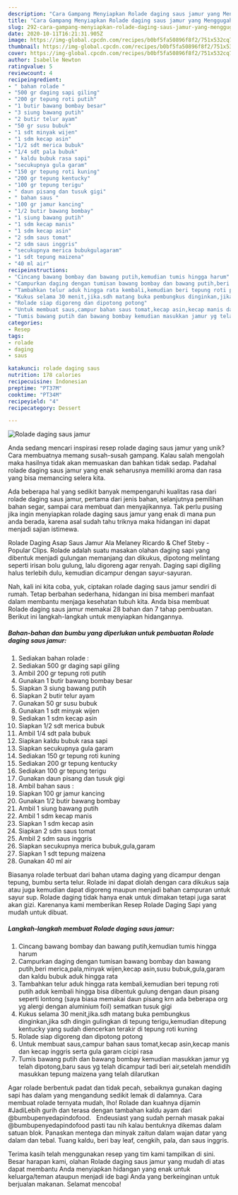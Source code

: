```yaml
---
description: "Cara Gampang Menyiapkan Rolade daging saus jamur yang Menggugah Selera"
title: "Cara Gampang Menyiapkan Rolade daging saus jamur yang Menggugah Selera"
slug: 292-cara-gampang-menyiapkan-rolade-daging-saus-jamur-yang-menggugah-selera
date: 2020-10-11T16:21:31.905Z
image: https://img-global.cpcdn.com/recipes/b0bf5fa50896f8f2/751x532cq70/rolade-daging-saus-jamur-foto-resep-utama.jpg
thumbnail: https://img-global.cpcdn.com/recipes/b0bf5fa50896f8f2/751x532cq70/rolade-daging-saus-jamur-foto-resep-utama.jpg
cover: https://img-global.cpcdn.com/recipes/b0bf5fa50896f8f2/751x532cq70/rolade-daging-saus-jamur-foto-resep-utama.jpg
author: Isabelle Newton
ratingvalue: 5
reviewcount: 4
recipeingredient:
- " bahan rolade "
- "500 gr daging sapi giling"
- "200 gr tepung roti putih"
- "1 butir bawang bombay besar"
- "3 siung bawang putih"
- "2 butir telur ayam"
- "50 gr susu bubuk"
- "1 sdt minyak wijen"
- "1 sdm kecap asin"
- "1/2 sdt merica bubuk"
- "1/4 sdt pala bubuk"
- " kaldu bubuk rasa sapi"
- "secukupnya gula garam"
- "150 gr tepung roti kuning"
- "200 gr tepung kentucky"
- "100 gr tepung terigu"
- " daun pisang dan tusuk gigi"
- " bahan saus "
- "100 gr jamur kancing"
- "1/2 butir bawang bombay"
- "1 siung bawang putih"
- "1 sdm kecap manis"
- "1 sdm kecap asin"
- "2 sdm saus tomat"
- "2 sdm saus inggris"
- "secukupnya merica bubukgulagaram"
- "1 sdt tepung maizena"
- "40 ml air"
recipeinstructions:
- "Cincang bawang bombay dan bawang putih,kemudian tumis hingga harum"
- "Campurkan daging dengan tumisan bawang bombay dan bawang putih,beri merica,pala,minyak wijen,kecap asin,susu bubuk,gula,garam dan kaldu bubuk aduk hingga rata"
- "Tambahkan telur aduk hingga rata kembali,kemudian beri tepung roti putih aduk kembali hingga bisa dibentuk gulung dengan daun pisang seperti lontong (saya biasa memakai daun pisang krn ada beberapa org yg alergi dengan aluminium foil) sematkan tusuk gigi"
- "Kukus selama 30 menit,jika.sdh matang buka pembungkus dinginkan,jika sdh dingin gulingkan di tepung terigu,kemudian ditepung kentucky yang sudah diencerkan terakir di tepung roti kuning"
- "Rolade siap digoreng dan dipotong potong"
- "Untuk membuat saus,campur bahan saus tomat,kecap asin,kecap manis dan kecap inggris serta gula garam cicipi rasa"
- "Tumis bawang putih dan bawang bombay kemudian masukkan jamur yg telah dipotong,baru saus yg telah dicampur tadi beri air,setelah mendidih masukkan tepung maizena yang telah dilarutkan"
categories:
- Resep
tags:
- rolade
- daging
- saus

katakunci: rolade daging saus 
nutrition: 178 calories
recipecuisine: Indonesian
preptime: "PT37M"
cooktime: "PT34M"
recipeyield: "4"
recipecategory: Dessert

---
```



![Rolade daging saus jamur](https://img-global.cpcdn.com/recipes/b0bf5fa50896f8f2/751x532cq70/rolade-daging-saus-jamur-foto-resep-utama.jpg)

Anda sedang mencari inspirasi resep rolade daging saus jamur yang unik? Cara membuatnya memang susah-susah gampang. Kalau salah mengolah maka hasilnya tidak akan memuaskan dan bahkan tidak sedap. Padahal rolade daging saus jamur yang enak seharusnya memiliki aroma dan rasa yang bisa memancing selera kita.

Ada beberapa hal yang sedikit banyak mempengaruhi kualitas rasa dari rolade daging saus jamur, pertama dari jenis bahan, selanjutnya pemilihan bahan segar, sampai cara membuat dan menyajikannya. Tak perlu pusing jika ingin menyiapkan rolade daging saus jamur yang enak di mana pun anda berada, karena asal sudah tahu triknya maka hidangan ini dapat menjadi sajian istimewa.

Rolade Daging Asap Saus Jamur Ala Melaney Ricardo &amp; Chef Steby - Popular Clips. Rolade adalah suatu masakan olahan daging sapi yang dibentuk menjadi gulungan memanjang dan dikukus, dipotong melintang seperti irisan bolu gulung, lalu digoreng agar renyah. Daging sapi digiling halus terlebih dulu, kemudian dicampur dengan sayur-sayuran.


Nah, kali ini kita coba, yuk, ciptakan rolade daging saus jamur sendiri di rumah. Tetap berbahan sederhana, hidangan ini bisa memberi manfaat dalam membantu menjaga kesehatan tubuh kita. Anda bisa membuat Rolade daging saus jamur memakai 28 bahan dan 7 tahap pembuatan. Berikut ini langkah-langkah untuk menyiapkan hidangannya.

<!--inarticleads1-->

##### Bahan-bahan dan bumbu yang diperlukan untuk pembuatan Rolade daging saus jamur:

1. Sediakan  bahan rolade :
1. Sediakan 500 gr daging sapi giling
1. Ambil 200 gr tepung roti putih
1. Gunakan 1 butir bawang bombay besar
1. Siapkan 3 siung bawang putih
1. Siapkan 2 butir telur ayam
1. Gunakan 50 gr susu bubuk
1. Gunakan 1 sdt minyak wijen
1. Sediakan 1 sdm kecap asin
1. Siapkan 1/2 sdt merica bubuk
1. Ambil 1/4 sdt pala bubuk
1. Siapkan  kaldu bubuk rasa sapi
1. Siapkan secukupnya gula garam
1. Sediakan 150 gr tepung roti kuning
1. Sediakan 200 gr tepung kentucky
1. Sediakan 100 gr tepung terigu
1. Gunakan  daun pisang dan tusuk gigi
1. Ambil  bahan saus :
1. Siapkan 100 gr jamur kancing
1. Gunakan 1/2 butir bawang bombay
1. Ambil 1 siung bawang putih
1. Ambil 1 sdm kecap manis
1. Siapkan 1 sdm kecap asin
1. Siapkan 2 sdm saus tomat
1. Ambil 2 sdm saus inggris
1. Siapkan secukupnya merica bubuk,gula,garam
1. Siapkan 1 sdt tepung maizena
1. Gunakan 40 ml air


Biasanya rolade terbuat dari bahan utama daging yang dicampur dengan tepung, bumbu serta telur. Rolade ini dapat diolah dengan cara dikukus saja atau juga kemudian dapat digoreng maupun menjadi bahan campuran untuk sayur sup. Rolade daging tidak hanya enak untuk dimakan tetapi juga sarat akan gizi. Karenanya kami memberikan Resep Rolade Daging Sapi yang mudah untuk dibuat. 

<!--inarticleads2-->

##### Langkah-langkah membuat Rolade daging saus jamur:

1. Cincang bawang bombay dan bawang putih,kemudian tumis hingga harum
1. Campurkan daging dengan tumisan bawang bombay dan bawang putih,beri merica,pala,minyak wijen,kecap asin,susu bubuk,gula,garam dan kaldu bubuk aduk hingga rata
1. Tambahkan telur aduk hingga rata kembali,kemudian beri tepung roti putih aduk kembali hingga bisa dibentuk gulung dengan daun pisang seperti lontong (saya biasa memakai daun pisang krn ada beberapa org yg alergi dengan aluminium foil) sematkan tusuk gigi
1. Kukus selama 30 menit,jika.sdh matang buka pembungkus dinginkan,jika sdh dingin gulingkan di tepung terigu,kemudian ditepung kentucky yang sudah diencerkan terakir di tepung roti kuning
1. Rolade siap digoreng dan dipotong potong
1. Untuk membuat saus,campur bahan saus tomat,kecap asin,kecap manis dan kecap inggris serta gula garam cicipi rasa
1. Tumis bawang putih dan bawang bombay kemudian masukkan jamur yg telah dipotong,baru saus yg telah dicampur tadi beri air,setelah mendidih masukkan tepung maizena yang telah dilarutkan


Agar rolade berbentuk padat dan tidak pecah, sebaiknya gunakan daging sapi has dalam yang mengandung sedikit lemak di dalamnya. Cara membuat rolade ternyata mudah, lho! Rolade dan kuahnya dijamin #JadiLebih gurih dan terasa dengan tambahan kaldu ayam dari @bumbupenyedapindofood. ⁣ ⁣ Endeusiast yang sudah pernah masak pakai @bumbupenyedapindofood pasti tau nih kalau bentuknya dikemas dalam satuan blok. Panaskan mentega dan minyak zaitun dalam wajan datar yang dalam dan tebal. Tuang kaldu, beri bay leaf, cengkih, pala, dan saus inggris. 

Terima kasih telah menggunakan resep yang tim kami tampilkan di sini. Besar harapan kami, olahan Rolade daging saus jamur yang mudah di atas dapat membantu Anda menyiapkan hidangan yang enak untuk keluarga/teman ataupun menjadi ide bagi Anda yang berkeinginan untuk berjualan makanan. Selamat mencoba!
